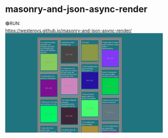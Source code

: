 # masonry-and-json-async-render
🟢RUN:<br>
https://westerovs.github.io/masonry-and-json-async-render/
<br>
<img src="cover.jpg">

